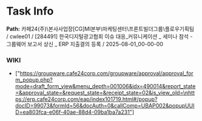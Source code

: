 # Task Info

**Path:** 카페24(주)\본사사업장\[CG]MI본부\마케팅센터\프론트빌더그룹\플로우기획팀 / cwlee01 / [284491] 한국디지털광고협회 이슈 대응_커뮤니케이션 _ 세미나 참석 - 그룹웨어 보고서 상신 _ ERP 지출결의 등록 / 2025-08-01_00-00-00

### WIKI
- ["https://groupware.cafe24corp.com/groupware/approval/approval_form_popup.php?mode=draft_form_view&menu_depth=001006&idx=490014&report_state=&approval_state=&request_state=&receipt_state=02&is_view_old=\nhttps://erp.cafe24corp.com/eap/index101719.html#/popup?docID=99073&formId=56&docAuth=0&callComp=UBAP002&popupUUID=ea803fca-e06f-40ae-88d4-09ba1ba7a231"]

